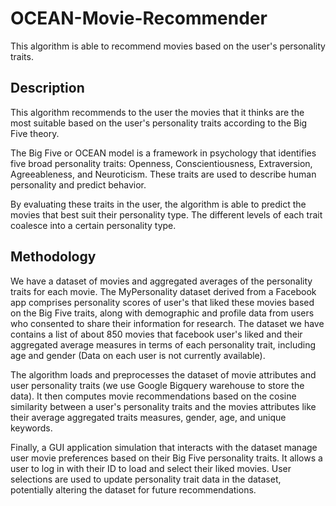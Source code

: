 # OCEAN-Movie-Recommender
This algorithm is able to recommend movies based on the user's personality traits.
   
## Description
This algorithm recommends to the user the movies that it thinks are the most suitable based on the user's personality traits according to the Big Five theory.   
   
The Big Five or OCEAN model is a framework in psychology that identifies five broad personality traits: Openness, Conscientiousness, Extraversion, Agreeableness, and Neuroticism. These traits are used to describe human personality and predict behavior.
   
By evaluating these traits in the user, the algorithm is able to predict the movies that best suit their personality type. The different levels of each trait coalesce into a certain personality type.
   
## Methodology
We have a dataset of movies and aggregated averages of the personality traits for each movie. The MyPersonality dataset derived from a Facebook app comprises personality scores of user's that liked these movies based on the Big Five traits, along with demographic and profile data from users who consented to share their information for research. The dataset we have contains a list of about 850 movies that facebook user's liked and their aggregated average measures in terms of each personality trait, including age and gender (Data on each user is not currently available).
   
The algorithm loads and preprocesses the dataset of movie attributes and user personality traits (we use Google Bigquery warehouse to store the data). It then computes movie recommendations based on the cosine similarity between a user's personality traits and the movies attributes like their average aggregated traits measures, gender, age, and unique keywords.
   
Finally, a GUI application simulation that interacts with the dataset manage user movie preferences based on their Big Five personality traits. It allows a user to log in with their ID to load and select their liked movies. User selections are used to update personality trait data in the dataset, potentially altering the dataset for future recommendations.





